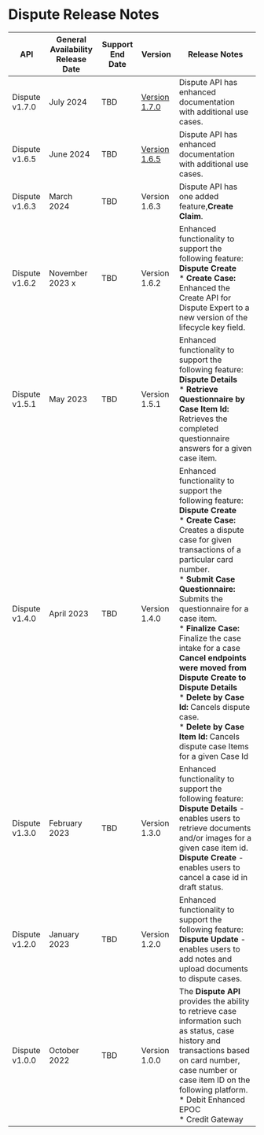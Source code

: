 # Dispute Release Notes

| API            | General Availability Release Date | Support End Date | Version       | Release Notes                                                                                                                                                                                                                                                                                                                                                                                                                                                                  |
|----------------|-----------------------------------|------------------|---------------|--------------------------------------------------------------------------------------------------------------------------------------------------------------------------------------------------------------------------------------------------------------------------------------------------------------------------------------------------------------------------------------------------------------------------------------------------------------------------------|
| Dispute v1.7.0 | July 2024                        | TBD              |  [Version 1.7.0](../api/?type=post&path=/v2/cases/claim&version=api) | Dispute API has enhanced documentation with additional use cases.                                                                                                                                                                                                                                                        |
| Dispute v1.6.5 | June 2024                        | TBD              |  [Version 1.6.5](../api/?type=post&path=/v2/cases/claim&version=api-previous) | Dispute API has enhanced documentation with additional use cases.                                                                                                                                                                                                                                                        |
| Dispute v1.6.3 | March 2024                        | TBD              | Version 1.6.3 | Dispute API has one added feature,**Create Claim**.                                                                                                                                                                                                                                                                                                  |
| Dispute v1.6.2 | November 2023                  x   | TBD              | Version 1.6.2 |Enhanced functionality to support the following feature:  <br>**Dispute Create** <br> * **Create Case:** Enhanced the Create API for Dispute Expert to a new version of the lifecycle key field.                                                                                                                                                                                                                                                                                         |
| Dispute v1.5.1 | May 2023                          | TBD              | Version 1.5.1 | Enhanced functionality to support the following feature:  <br>**Dispute Details** <br> * **Retrieve Questionnaire by Case Item Id:** Retrieves the completed questionnaire answers for a given case item.                                                                                                                                                                                                                                                                                         |
| Dispute v1.4.0 | April 2023                        | TBD              | Version 1.4.0 | Enhanced functionality to support the following feature:  <br>**Dispute Create** <br> * **Create Case:** Creates a dispute case for given transactions of a particular card number. <br> * **Submit Case Questionnaire:** Submits the questionnaire for a case item. <br> * **Finalize Case:** Finalize the case intake for a case **Cancel endpoints were moved from Dispute Create to Dispute Details** <br> * **Delete by Case Id:** Cancels dispute case. <br> * **Delete by Case Item Id:** Cancels dispute case Items for a given Case Id   |
| Dispute v1.3.0 | February 2023                     | TBD              | Version 1.3.0 | Enhanced functionality to support the following feature:  <br>**Dispute Details** - enables users to retrieve documents and/or images for a given case item id. <br>**Dispute Create** - enables users to cancel a case id in draft status.                                                                                                                                                                                                                                                    |
| Dispute v1.2.0 | January 2023                      | TBD              | Version 1.2.0 | Enhanced functionality to support the following feature:  <br>**Dispute Update** - enables users to add notes and upload documents to dispute cases.                                                                                                                                                                                                                                                                                                                                   |
| Dispute v1.0.0 | October 2022                      | TBD              | Version 1.0.0 | The **Dispute API** provides the ability to retrieve case information such as status, case history and transactions based on card number, case number or case item ID on the following platform.  <br> * Debit Enhanced EPOC <br> * Credit Gateway                                                                                                                                                                                                                                               |
